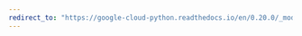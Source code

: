```yaml
---
redirect_to: "https://google-cloud-python.readthedocs.io/en/0.20.0/_modules/google/cloud/dns/zone.html"
---
```

